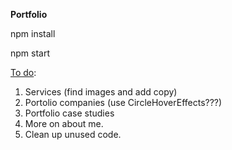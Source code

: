 <strong>Portfolio</strong>


npm install


npm start


<u>To do</u>:

1. Services (find images and add copy)
2. Portolio companies (use CircleHoverEffects???)
3. Portfolio case studies
4. More on about me.
5. Clean up unused code.
